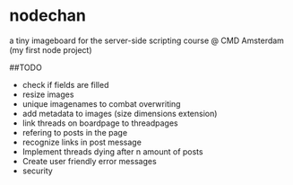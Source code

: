 # nodechan
a tiny imageboard for the server-side scripting course @ CMD Amsterdam
(my first node project)

##TODO
- check if fields are filled
- resize images
- unique imagenames to combat overwriting
- add metadata to images (size dimensions extension)
- link threads on boardpage to threadpages
- refering to posts in the page
- recognize links in post message
- Implement threads dying after n amount of posts
- Create user friendly error messages
- security